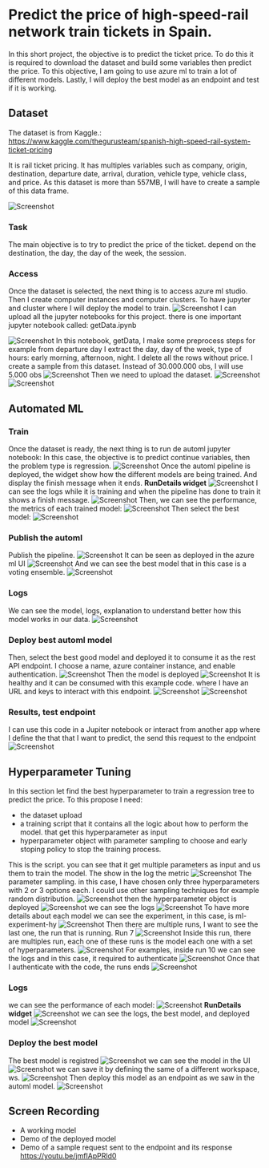 # Predict the price of high-speed-rail network train tickets in Spain.

In this short project, the objective is to predict the ticket price. To do this it is required to download the dataset and build some variables then predict the price. To this objective, I am going to use azure ml to train a lot of different models. Lastly, I will deploy the best model as an endpoint and test if it is working.

## Dataset
The dataset is from Kaggle.: https://www.kaggle.com/thegurusteam/spanish-high-speed-rail-system-ticket-pricing

It is rail ticket pricing. It has multiples variables such as company, origin, destination, departure date, arrival,
duration, vehicle type, vehicle class, and price.
As this dataset is more than 557MB, I will have to create a sample of this data frame. 

![Screenshot](setup/Captura1.PNG)

### Task

The main objective is to try to predict the price of the ticket. depend on the destination, the day, the day of the week, 
the session.

### Access

Once the dataset is selected, the next thing is to access azure ml studio. 
Then I create computer instances and computer clusters. To have jupyter and cluster where I will deploy the model to train.
![Screenshot](setup/Captura.PNG)
I can upload all the jupyter notebooks for this project. there is one important jupyter notebook called: getData.ipynb

![Screenshot](setup/Captura4.PNG)
In this notebook, getData, I make some preprocess steps for example from departure day 
I extract the day, day of the week, 
type of hours: early morning, afternoon, night.
I delete all the rows without price.
I create a sample from this dataset. Instead of 30.000.000 obs, I will use 5.000 obs
![Screenshot](setup/Captura5.PNG)
Then we need to upload the dataset.
![Screenshot](setup/Captura2.PNG)
![Screenshot](setup/Captura3.PNG)

## Automated ML
### Train
Once the dataset is ready, the next thing is to run de automl jupyter notebook:
In this case, the objective is to predict continue variables, then the problem 
type is regression. 
![Screenshot](automl/Captura.PNG)
Once the automl pipeline is deployed, the widget show how the different models are being trained. And display the finish message when it ends.
<strong>RunDetails widget</strong>
![Screenshot](automl/Captura2.PNG)
I can see the logs while it is training and when the pipeline has done to train it shows a finish message.
![Screenshot](automl/Captura3.PNG)
Then, we can see the performance, the metrics of each trained model:
![Screenshot](automl/Captura4.PNG)
Then select the best model:
![Screenshot](automl/Captura5.PNG)
### Publish the automl
Publish the pipeline. 
![Screenshot](automl/Captura6.PNG)
It can be seen as deployed in the azure ml UI
![Screenshot](automl/Captura7.PNG)
And we can see the best model that in this case is a voting ensemble.
![Screenshot](automl/Captura8.PNG)
### Logs
We can see the model, logs, explanation to understand better how this model works in our data.
![Screenshot](automl/Captura9.PNG)
### Deploy best automl model
Then, select the best good model and deployed it to consume it as the rest API endpoint.
I choose a name, azure container instance, and enable authentication.
![Screenshot](automl/Captura10.PNG)
Then the model is deployed
![Screenshot](automl/Captura11.PNG)
It is healthy and it can be consumed with this example code. where I have an URL
 and keys to interact with this endpoint.
![Screenshot](automl/Captura14.PNG)
![Screenshot](automl/Captura12.PNG)
### Results, test endpoint
I can use this code in a Jupiter notebook or interact from another app where I define
 the that that I want to predict, the send this request to the endpoint
![Screenshot](automl/Captura13.PNG)



## Hyperparameter Tuning

In this section let find the best hyperparameter to train a regression tree to predict the price. To this propose 
I need:
- the dataset upload
- a training script that it contains all the logic about how to perform the model. that get this hyperparameter as input
- hyperparameter object with parameter sampling to choose and early stoping policy to stop the training process.

This is the script. you can see that it get multiple parameters as input and us them to train the model.
The show in the log the metric
![Screenshot](hyp/Captura3.PNG)
The parameter sampling. in this case, I have chosen only three hyperparameters with 2 or 3 options each. 
I could use other sampling techniques for example random distribution.
![Screenshot](hyp/Captura.PNG)
then the hyperparameter object is deployed
![Screenshot](hyp/Captura2.PNG)
we can see the logs
![Screenshot](hyp/Captura4.PNG)
To have more details about each model we can see the experiment, in this case, is ml-experiment-hy
![Screenshot](hyp/Captura5.PNG)
Then there are multiple runs, I want to see the last one, the run that is running. Run 7
![Screenshot](hyp/Captura6.PNG)
Inside this run, there are multiples run, each one of these runs is the model each one with a set of hyperparameters.
![Screenshot](hyp/Captura7.PNG)
For examples, inside run 10 we can see the logs and in this case, it required to authenticate 
![Screenshot](hyp/Captura8.PNG)
Once that I authenticate with the code, the runs ends
![Screenshot](hyp/Captura9.PNG)
### Logs
we can see the performance of each model:
![Screenshot](hyp/Captura10.PNG)
<strong>RunDetails widget</strong>
![Screenshot](hyp/Captura11.PNG)
we can see the logs, the best model, and deployed model
![Screenshot](hyp/Captura12.PNG)
### Deploy the best model
The best model is registred
![Screenshot](hyp/Captura13.PNG)
we can see the model in the UI
![Screenshot](hyp/Captura14.PNG)
we can save it by defining the same of a different workspace, ws.
![Screenshot](hyp/Captura15.PNG)
Then deploy this model as an endpoint as we saw in the automl model.
![Screenshot](hyp/Captura16.PNG)

## Screen Recording
- A working model
- Demo of the deployed  model
- Demo of a sample request sent to the endpoint and its response
https://youtu.be/jmfIApPRld0




